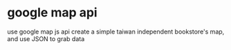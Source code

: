 # google map api
use google map js api create a simple taiwan independent bookstore's map, and use JSON to grab data
